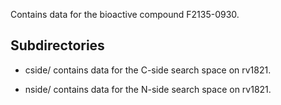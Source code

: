 Contains data for the bioactive compound F2135-0930.

## Subdirectories

- cside/ contains data for the C-side search space on rv1821.

- nside/ contains data for the N-side search space on rv1821.

